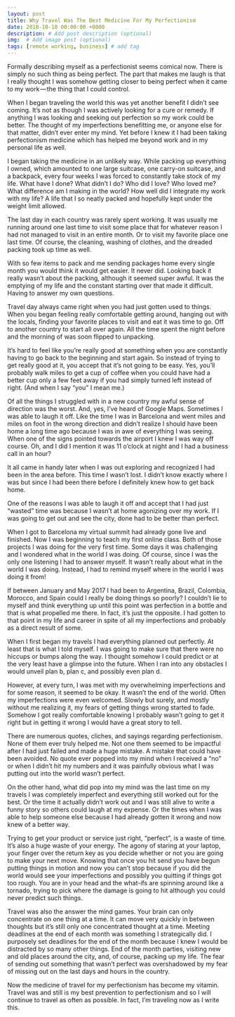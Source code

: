 ```yaml
---
layout: post
title: Why Travel Was The Best Medicine For My Perfectionism
date: 2018-10-10 00:00:00 +0000
description: # Add post description (optional)
img:  # Add image post (optional)
tags: [remote working, business] # add tag
---
```


Formally describing myself as a perfectionist seems comical now. There is simply no such thing as being perfect. The part that makes me laugh is that I really thought I was somehow getting closer to being perfect when it came to my work — the thing that I could control.

When I began traveling the world this was yet another benefit I didn’t see coming. It’s not as though I was actively looking for a cure or remedy. If anything I was looking and seeking out perfection so my work could be better. The thought of my imperfections benefitting me, or anyone else for that matter, didn’t ever enter my mind. Yet before I knew it I had been taking perfectionism medicine which has helped me beyond work and in my personal life as well.

I began taking the medicine in an unlikely way. While packing up everything I owned, which amounted to one large suitcase, one carry-on suitcase, and a backpack, every four weeks I was forced to constantly take stock of my life. What have I done? What didn’t I do? Who did I love? Who loved me? What difference am I making in the world? How well did I integrate my work with my life? A life that I so neatly packed and hopefully kept under the weight limit allowed.

The last day in each country was rarely spent working. It was usually me running around one last time to visit some place that for whatever reason I had not managed to visit in an entire month. Or to visit my favorite place one last time. Of course, the cleaning, washing of clothes, and the dreaded packing took up time as well.

With so few items to pack and me sending packages home every single month you would think it would get easier. It never did. Looking back it really wasn’t about the packing, although it seemed super awful. It was the emptying of my life and the constant starting over that made it difficult. Having to answer my own questions.

Travel day always came right when you had just gotten used to things. When you began feeling really comfortable getting around, hanging out with the locals, finding your favorite places to visit and eat it was time to go. Off to another country to start all over again. All the time spent the night before and the morning of was soon flipped to unpacking.

It’s hard to feel like you’re really good at something when you are constantly having to go back to the beginning and start again. So instead of trying to get really good at it, you accept that it’s not going to be easy. Yes, you’ll probably walk miles to get a cup of coffee when you could have had a better cup only a few feet away if you had simply turned left instead of right. (And when I say “you” I mean me.)

Of all the things I struggled with in a new country my awful sense of direction was the worst. And, yes, I’ve heard of Google Maps. Sometimes I was able to laugh it off. Like the time I was in Barcelona and went miles and miles on foot in the wrong direction and didn’t realize I should have been home a long time ago because I was in awe of everything I was seeing. When one of the signs pointed towards the airport I knew I was way off course. Oh, and I did I mention it was 11 o’clock at night and I had a business call in an hour?

It all came in handy later when I was out exploring and recognized I had been in the area before. This time I wasn’t lost. I didn’t know exactly where I was but since I had been there before I definitely knew how to get back home.

One of the reasons I was able to laugh it off and accept that I had just “wasted” time was because I wasn’t at home agonizing over my work. If I was going to get out and see the city, done had to be better than perfect.

When I got to Barcelona my virtual summit had already gone live and finished. Now I was beginning to teach my first online class. Both of those projects I was doing for the very first time.
Some days it was challenging and I wondered what in the world I was doing. Of course, since I was the only one listening I had to answer myself. It wasn’t really about what in the world I was doing. Instead, I had to remind myself where in the world I was doing it from!

If between January and May 2017 I had been to Argentina, Brazil, Colombia, Morocco, and Spain could I really be doing things so poorly? I couldn’t lie to myself and think everything up until this point was perfection in a bottle and that is what propelled me there. In fact, it’s just the opposite. I had gotten to that point in my life and career in spite of all my imperfections and probably as a direct result of some.

When I first began my travels I had everything planned out perfectly. At least that is what I told myself. I was going to make sure that there were no hiccups or bumps along the way. I thought somehow I could predict or at the very least have a glimpse into the future. When I ran into any obstacles I would unveil plan b, plan c, and possibly even plan d.

However, at every turn, I was met with my overwhelming imperfections and for some reason, it seemed to be okay. It wasn’t the end of the world. Often my imperfections were even welcomed. Slowly but surely, and mostly without me realizing it, my fears of getting things wrong started to fade. Somehow I got really comfortable knowing I probably wasn’t going to get it right but in getting it wrong I would have a great story to tell.

There are numerous quotes, cliches, and sayings regarding perfectionism. None of them ever truly helped me. Not one them seemed to be impactful after I had just failed and made a huge mistake. A mistake that could have been avoided. No quote ever popped into my mind when I received a “no” or when I didn’t hit my numbers and it was painfully obvious what I was putting out into the world wasn’t perfect.

On the other hand, what did pop into my mind was the last time on my travels I was completely imperfect and everything still worked out for the best. Or the time it actually didn’t work out and I was still alive to write a funny story so others could laugh at my expense. Or the times when I was able to help someone else because I had already gotten it wrong and now knew of a better way.

Trying to get your product or service just right, “perfect”, is a waste of time. It’s also a huge waste of your energy. The agony of staring at your laptop, your finger over the return key as you decide whether or not you are going to make your next move. Knowing that once you hit send you have begun putting things in motion and now you can’t stop because if you did the world would see your imperfections and possibly you quitting if things got too rough. You are in your head and the what-ifs are spinning around like a tornado, trying to pick where the damage is going to hit although you could never predict such things.

Travel was also the answer the mind games. Your brain can only concentrate on one thing at a time. It can move very quickly in between thoughts but it’s still only one concentrated thought at a time. Meeting deadlines at the end of each month was something I strategically did. I purposely set deadlines for the end of the month because I knew I would be distracted by so many other things. End of the month parties, visiting new and old places around the city, and, of course, packing up my life. The fear of sending out something that wasn’t perfect was overshadowed by my fear of missing out on the last days and hours in the country.

Now the medicine of travel for my perfectionism has become my vitamin. Travel was and still is my best prevention to perfectionism and so I will continue to travel as often as possible. In fact, I’m traveling now as I write this.
